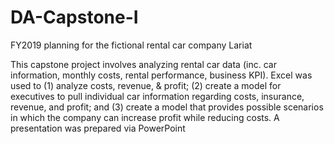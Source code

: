 # DA-Capstone-I
FY2019 planning for the fictional rental car company Lariat

This capstone project involves analyzing rental car data (inc. car information, monthly costs, rental performance, business KPI). Excel was used to (1) analyze costs, revenue, & profit; (2) create a model for executives to pull individual car information regarding costs, insurance, revenue, and profit; and (3) create a model that provides possible scenarios in which the company can increase profit while reducing costs. A presentation was prepared via PowerPoint
